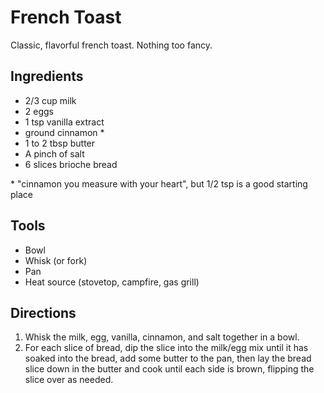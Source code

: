 # French Toast

Classic, flavorful french toast. Nothing too fancy.



## Ingredients

- 2/3 cup milk
- 2 eggs
- 1 tsp vanilla extract
- ground cinnamon *
- 1 to 2 tbsp butter
- A pinch of salt
- 6 slices brioche bread

\* "cinnamon you measure with your heart", but 1/2 tsp is a good starting place



## Tools

- Bowl
- Whisk (or fork)
- Pan
- Heat source (stovetop, campfire, gas grill)



## Directions

1. Whisk the milk, egg, vanilla, cinnamon, and salt together in a bowl.
1. For each slice of bread, dip the slice into the milk/egg mix until it has soaked into the bread, add some butter to the pan, then lay the bread slice down in the butter and cook until each side is brown, flipping the slice over as needed. 
